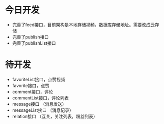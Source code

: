 # 今日开发
- 完善了feed接口，目前架构是本地存储视频，数据库存储地址。需要改成云存储
- 完善了publish接口
- 完善了publishList接口 

# 待开发
- favoriteList接口，点赞视频
- favorite接口，点赞
- comment接口，评论
- commentList接口，评论列表
- message接口 （消息发送）
- messageList接口 （消息记录）
- relation接口 （互关，关注列表，粉丝列表）
